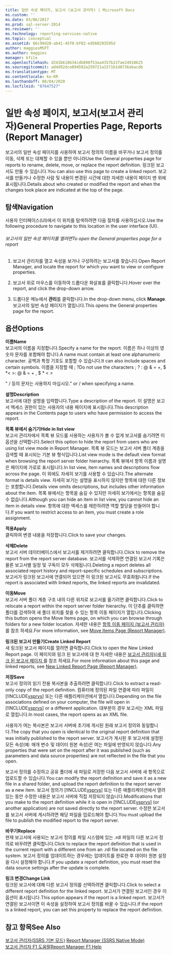 ```yaml
---
title: 일반 속성 페이지, 보고서 (보고서 관리자) | Microsoft Docs
ms.custom: ''
ms.date: 03/06/2017
ms.prod: sql-server-2014
ms.reviewer: ''
ms.technology: reporting-services-native
ms.topic: conceptual
ms.assetid: 66c99d28-ab41-45f0-bf02-ed560293595d
author: maggiesMSFT
ms.author: maggies
manager: kfile
ms.openlocfilehash: d241b618634cdb898f53aa4357b22fae24918625
ms.sourcegitcommit: ad4d92dce894592a259721a1571b1d8736abacdb
ms.translationtype: MT
ms.contentlocale: ko-KR
ms.lasthandoff: 08/04/2020
ms.locfileid: "87647527"
---
```

# <a name="general-properties-page-reports-report-manager"></a><span data-ttu-id="6f823-102">일반 속성 페이지, 보고서(보고서 관리자)</span><span class="sxs-lookup"><span data-stu-id="6f823-102">General Properties Page, Reports (Report Manager)</span></span>
  <span data-ttu-id="6f823-103">보고서의 일반 속성 페이지를 사용하여 보고서 정의의 이름을 바꾸거나 보고서 정의를 이동, 삭제 또는 대체할 수 있을 뿐만 아니라</span><span class="sxs-lookup"><span data-stu-id="6f823-103">Use the General properties page for reports to rename, delete, move, or replace the report definition.</span></span> <span data-ttu-id="6f823-104">링크된 보고서도 만들 수 있습니다.</span><span class="sxs-lookup"><span data-stu-id="6f823-104">You can also use this page to create a linked report.</span></span> <span data-ttu-id="6f823-105">보고서를 만들거나 수정한 사람 및 내용이 변경된 시간에 대한 자세한 내용이 페이지 맨 위에 표시됩니다.</span><span class="sxs-lookup"><span data-stu-id="6f823-105">Details about who created or modified the report and when the changes took place are indicated at the top of the page.</span></span>  
  
## <a name="navigation"></a><span data-ttu-id="6f823-106">탐색</span><span class="sxs-lookup"><span data-stu-id="6f823-106">Navigation</span></span>  
 <span data-ttu-id="6f823-107">사용자 인터페이스(UI)에서 이 위치를 탐색하려면 다음 절차를 사용하십시오.</span><span class="sxs-lookup"><span data-stu-id="6f823-107">Use the following procedure to navigate to this location in the user interface (UI).</span></span>  
  
###### <a name="to-open-the-general-properties-page-for-a-report"></a><span data-ttu-id="6f823-108">보고서의 일반 속성 페이지를 열려면</span><span class="sxs-lookup"><span data-stu-id="6f823-108">To open the General properties page for a report</span></span>  
  
1.  <span data-ttu-id="6f823-109">보고서 관리자를 열고 속성을 보거나 구성하려는 보고서를 찾습니다.</span><span class="sxs-lookup"><span data-stu-id="6f823-109">Open Report Manager, and locate the report for which you want to view or configure properties.</span></span>  
  
2.  <span data-ttu-id="6f823-110">보고서 위로 마우스를 이동하여 드롭다운 화살표를 클릭합니다.</span><span class="sxs-lookup"><span data-stu-id="6f823-110">Hover over the report, and click the drop-down arrow.</span></span>  
  
3.  <span data-ttu-id="6f823-111">드롭다운 메뉴에서 **관리**를 클릭합니다.</span><span class="sxs-lookup"><span data-stu-id="6f823-111">In the drop-down menu, click **Manage**.</span></span> <span data-ttu-id="6f823-112">보고서의 일반 속성 페이지가 열립니다.</span><span class="sxs-lookup"><span data-stu-id="6f823-112">This opens the General properties page for the report.</span></span>  
  
## <a name="options"></a><span data-ttu-id="6f823-113">옵션</span><span class="sxs-lookup"><span data-stu-id="6f823-113">Options</span></span>  
 <span data-ttu-id="6f823-114">**이름**</span><span class="sxs-lookup"><span data-stu-id="6f823-114">**Name**</span></span>  
 <span data-ttu-id="6f823-115">보고서의 이름을 지정합니다.</span><span class="sxs-lookup"><span data-stu-id="6f823-115">Specify a name for the report.</span></span> <span data-ttu-id="6f823-116">이름은 하나 이상의 영숫자 문자를 포함해야 합니다.</span><span class="sxs-lookup"><span data-stu-id="6f823-116">A name must contain at least one alphanumeric character.</span></span> <span data-ttu-id="6f823-117">공백과 특정 기호도 포함할 수 있습니다.</span><span class="sxs-lookup"><span data-stu-id="6f823-117">It can also include spaces and certain symbols.</span></span> <span data-ttu-id="6f823-118">이름을 지정할 때 ; ?</span><span class="sxs-lookup"><span data-stu-id="6f823-118">Do not use the characters ; ?</span></span> <span data-ttu-id="6f823-119">: \@ & = +, $ \*\< ></span><span class="sxs-lookup"><span data-stu-id="6f823-119">: \@ & = + , $ \* \< ></span></span>  
  
 <span data-ttu-id="6f823-120">" / 등의 문자는 사용하지 마십시오.</span><span class="sxs-lookup"><span data-stu-id="6f823-120">" or / when specifying a name.</span></span>  
  
 <span data-ttu-id="6f823-121">**설명**</span><span class="sxs-lookup"><span data-stu-id="6f823-121">**Description**</span></span>  
 <span data-ttu-id="6f823-122">보고서에 대한 설명을 입력합니다.</span><span class="sxs-lookup"><span data-stu-id="6f823-122">Type a description of the report.</span></span> <span data-ttu-id="6f823-123">이 설명은 보고서 액세스 권한이 있는 사용자의 내용 페이지에 표시됩니다.</span><span class="sxs-lookup"><span data-stu-id="6f823-123">This description appears in the Contents page to users who have permission to access the report.</span></span>  
  
 <span data-ttu-id="6f823-124">**목록 뷰에서 숨기기**</span><span class="sxs-lookup"><span data-stu-id="6f823-124">**Hide in list view**</span></span>  
 <span data-ttu-id="6f823-125">보고서 관리자에서 목록 뷰 모드를 사용하는 사용자가 볼 수 없게 보고서를 숨기려면 이 옵션을 선택합니다.</span><span class="sxs-lookup"><span data-stu-id="6f823-125">Select this option to hide the report from users who are using list view mode in Report Manager.</span></span> <span data-ttu-id="6f823-126">목록 뷰 모드는 보고서 서버 폴더 계층을 검색할 때 표시되는 기본 뷰 형식입니다.</span><span class="sxs-lookup"><span data-stu-id="6f823-126">List view mode is the default view format when browsing the report server folder hierarchy.</span></span> <span data-ttu-id="6f823-127">목록 뷰에서 항목 이름과 설명은 페이지에 가로로 표시됩니다.</span><span class="sxs-lookup"><span data-stu-id="6f823-127">In list view, item names and descriptions flow across the page.</span></span> <span data-ttu-id="6f823-128">이 외에도 자세히 보기를 사용할 수 있습니다.</span><span class="sxs-lookup"><span data-stu-id="6f823-128">The alternate format is details view.</span></span> <span data-ttu-id="6f823-129">자세히 보기는 설명을 표시하지 않지만 항목에 대한 다른 정보는 포함합니다.</span><span class="sxs-lookup"><span data-stu-id="6f823-129">Details view omits descriptions, but includes other information about the item.</span></span> <span data-ttu-id="6f823-130">목록 뷰에서는 항목을 숨길 수 있지만 자세히 보기에서는 항목을 숨길 수 없습니다.</span><span class="sxs-lookup"><span data-stu-id="6f823-130">Although you can hide an item in list view, you cannot hide an item in details view.</span></span> <span data-ttu-id="6f823-131">항목에 대한 액세스를 제한하려면 역할 할당을 만들어야 합니다.</span><span class="sxs-lookup"><span data-stu-id="6f823-131">If you want to restrict access to an item, you must create a role assignment.</span></span>  
  
 <span data-ttu-id="6f823-132">**적용**</span><span class="sxs-lookup"><span data-stu-id="6f823-132">**Apply**</span></span>  
 <span data-ttu-id="6f823-133">클릭하여 변경 내용을 저장합니다.</span><span class="sxs-lookup"><span data-stu-id="6f823-133">Click to save your changes.</span></span>  
  
 <span data-ttu-id="6f823-134">**삭제**</span><span class="sxs-lookup"><span data-stu-id="6f823-134">**Delete**</span></span>  
 <span data-ttu-id="6f823-135">보고서 서버 데이터베이스에서 보고서를 제거하려면 클릭합니다.</span><span class="sxs-lookup"><span data-stu-id="6f823-135">Click to remove the report from the report server database.</span></span> <span data-ttu-id="6f823-136">보고서를 삭제하면 연결된 보고서 기록은 물론 보고서별 일정 및 구독이 모두 삭제됩니다.</span><span class="sxs-lookup"><span data-stu-id="6f823-136">Deleting a report deletes all associated report history and report-specific schedules and subscriptions.</span></span> <span data-ttu-id="6f823-137">보고서가 링크된 보고서에 연결되어 있으면 이 링크된 보고서도 무효화됩니다.</span><span class="sxs-lookup"><span data-stu-id="6f823-137">If the report is associated with linked reports, the linked reports are invalidated.</span></span>  
  
 <span data-ttu-id="6f823-138">**이동**</span><span class="sxs-lookup"><span data-stu-id="6f823-138">**Move**</span></span>  
 <span data-ttu-id="6f823-139">보고서 서버 폴더 계층 구조 내의 다른 위치로 보고서를 옮기려면 클릭합니다.</span><span class="sxs-lookup"><span data-stu-id="6f823-139">Click to relocate a report within the report server folder hierarchy.</span></span> <span data-ttu-id="6f823-140">이 단추를 클릭하면 폴더를 검색하여 새 폴더 위치를 찾을 수 있는 항목 이동 페이지가 열립니다.</span><span class="sxs-lookup"><span data-stu-id="6f823-140">Clicking this button opens the Move Items page, on which you can browse through folders for a new folder location.</span></span> <span data-ttu-id="6f823-141">자세한 내용은 [항목 이동 페이지 &#40;보고서 관리자&#41;](../../2014/reporting-services/move-items-page-report-manager.md)를 참조 하세요.</span><span class="sxs-lookup"><span data-stu-id="6f823-141">For more information, see [Move Items Page &#40;Report Manager&#41;](../../2014/reporting-services/move-items-page-report-manager.md).</span></span>  
  
 <span data-ttu-id="6f823-142">**링크된 보고서 만들기**</span><span class="sxs-lookup"><span data-stu-id="6f823-142">**Create Linked Report**</span></span>  
 <span data-ttu-id="6f823-143">새 링크된 보고서 페이지를 열려면 클릭합니다.</span><span class="sxs-lookup"><span data-stu-id="6f823-143">Click to open the New Linked Report page.</span></span> <span data-ttu-id="6f823-144">이 페이지와 링크 된 보고서에 대 한 자세한 내용은 [보고서 관리자&#41;&#40;새 링크 된 보고서 페이지 ](../../2014/reporting-services/new-linked-report-page-report-manager.md)를 참조 하세요.</span><span class="sxs-lookup"><span data-stu-id="6f823-144">For more information about this page and linked reports, see [New Linked Report Page &#40;Report Manager&#41;](../../2014/reporting-services/new-linked-report-page-report-manager.md).</span></span>  
  
 <span data-ttu-id="6f823-145">**저장**</span><span class="sxs-lookup"><span data-stu-id="6f823-145">**Save**</span></span>  
 <span data-ttu-id="6f823-146">보고서 정의의 읽기 전용 복사본을 추출하려면 클릭합니다.</span><span class="sxs-lookup"><span data-stu-id="6f823-146">Click to extract a read-only copy of the report definition.</span></span> <span data-ttu-id="6f823-147">컴퓨터에 정의된 파일 연결에 따라 파일이 [!INCLUDE[vsprvs](../includes/vsprvs-md.md)] 또는 다른 애플리케이션에서 열립니다.</span><span class="sxs-lookup"><span data-stu-id="6f823-147">Depending on the file associations defined on your computer, the file will open in [!INCLUDE[vsprvs](../includes/vsprvs-md.md)] or a different application.</span></span> <span data-ttu-id="6f823-148">대부분의 경우 보고서는 XML 파일로 열립니다.</span><span class="sxs-lookup"><span data-stu-id="6f823-148">In most cases, the report opens as an XML file.</span></span>  
  
 <span data-ttu-id="6f823-149">사용자가 여는 복사본은 보고서 서버에 초기에 게시된 원래 보고서 정의와 동일합니다.</span><span class="sxs-lookup"><span data-stu-id="6f823-149">The copy that you open is identical to the original report definition that was initially published to the report server.</span></span> <span data-ttu-id="6f823-150">보고서가 게시된 후 보고서에 설정된 모든 속성(예: 매개 변수 및 데이터 원본 속성)은 여는 파일에 반영되지 않습니다.</span><span class="sxs-lookup"><span data-stu-id="6f823-150">Any properties that were set on the report after it was published (such as parameters and data source properties) are not reflected in the file that you open.</span></span>  
  
 <span data-ttu-id="6f823-151">보고서 정의를 수정하고 공유 폴더에 새 파일로 저장한 다음 보고서 서버에 새 항목으로 업로드할 수 있습니다.</span><span class="sxs-lookup"><span data-stu-id="6f823-151">You can modify the report definition and save it as a new file in a shared folder, and upload the report definition to the report server as a new item.</span></span> <span data-ttu-id="6f823-152">보고서 정의가 [!INCLUDE[vsprvs](../includes/vsprvs-md.md)] 또는 다른 애플리케이션에서 열려 있는 동안 수정한 내용은 보고서 서버에 직접 저장되지 않습니다.</span><span class="sxs-lookup"><span data-stu-id="6f823-152">Modifications that you make to the report definition while it is open in [!INCLUDE[vsprvs](../includes/vsprvs-md.md)] (or another application) are not saved directly to the report server.</span></span> <span data-ttu-id="6f823-153">수정한 보고서를 보고서 서버에 게시하려면 해당 파일을 업로드해야 합니다.</span><span class="sxs-lookup"><span data-stu-id="6f823-153">You must upload the file to publish the modified report to the report server.</span></span>  
  
 <span data-ttu-id="6f823-154">**바꾸기**</span><span class="sxs-lookup"><span data-stu-id="6f823-154">**Replace**</span></span>  
 <span data-ttu-id="6f823-155">현재 보고서에 사용되는 보고서 정의를 파일 시스템에 있는 .rdl 파일의 다른 보고서 정의로 바꾸려면 클릭합니다.</span><span class="sxs-lookup"><span data-stu-id="6f823-155">Click to replace the report definition that is used in the current report with a different one from an .rdl file located on the file system.</span></span> <span data-ttu-id="6f823-156">보고서 정의를 업데이트하는 경우에는 업데이트를 완료한 후 데이터 원본 설정을 다시 설정해야 합니다.</span><span class="sxs-lookup"><span data-stu-id="6f823-156">If you update a report definition, you must reset the data source settings after the update is complete.</span></span>  
  
 <span data-ttu-id="6f823-157">**링크 변경**</span><span class="sxs-lookup"><span data-stu-id="6f823-157">**Change Link**</span></span>  
 <span data-ttu-id="6f823-158">링크된 보고서에 대해 다른 보고서 정의를 선택하려면 클릭합니다.</span><span class="sxs-lookup"><span data-stu-id="6f823-158">Click to select a different report definition for the linked report.</span></span> <span data-ttu-id="6f823-159">보고서가 연결된 보고서인 경우 이 옵션이 표시됩니다.</span><span class="sxs-lookup"><span data-stu-id="6f823-159">This option appears if the report is a linked report.</span></span> <span data-ttu-id="6f823-160">보고서가 연결된 보고서이면 이 속성을 설정하여 보고서 정의를 바꿀 수 있습니다.</span><span class="sxs-lookup"><span data-stu-id="6f823-160">If the report is a linked report, you can set this property to replace the report definition.</span></span>  
  
## <a name="see-also"></a><span data-ttu-id="6f823-161">참고 항목</span><span class="sxs-lookup"><span data-stu-id="6f823-161">See Also</span></span>  
 <span data-ttu-id="6f823-162">[보고서 관리자&#40;SSRS 기본 모드&#41;](../../2014/reporting-services/report-manager-ssrs-native-mode.md) </span><span class="sxs-lookup"><span data-stu-id="6f823-162">[Report Manager  &#40;SSRS Native Mode&#41;](../../2014/reporting-services/report-manager-ssrs-native-mode.md) </span></span>  
 [<span data-ttu-id="6f823-163">보고서 관리자 F1 도움말</span><span class="sxs-lookup"><span data-stu-id="6f823-163">Report Manager F1 Help</span></span>](../../2014/reporting-services/report-manager-f1-help.md)  
  
  
